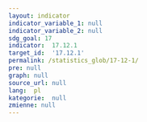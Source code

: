 ```yaml
---
layout: indicator
indicator_variable_1: null
indicator_variable_2: null
sdg_goal: 17
indicator:  17.12.1
target_id:  '17.12.1'
permalink: /statistics_glob/17-12-1/
pre: null
graph: null
source_url: null
lang:  pl
kategorie:  null
zmienne: null
---
```

